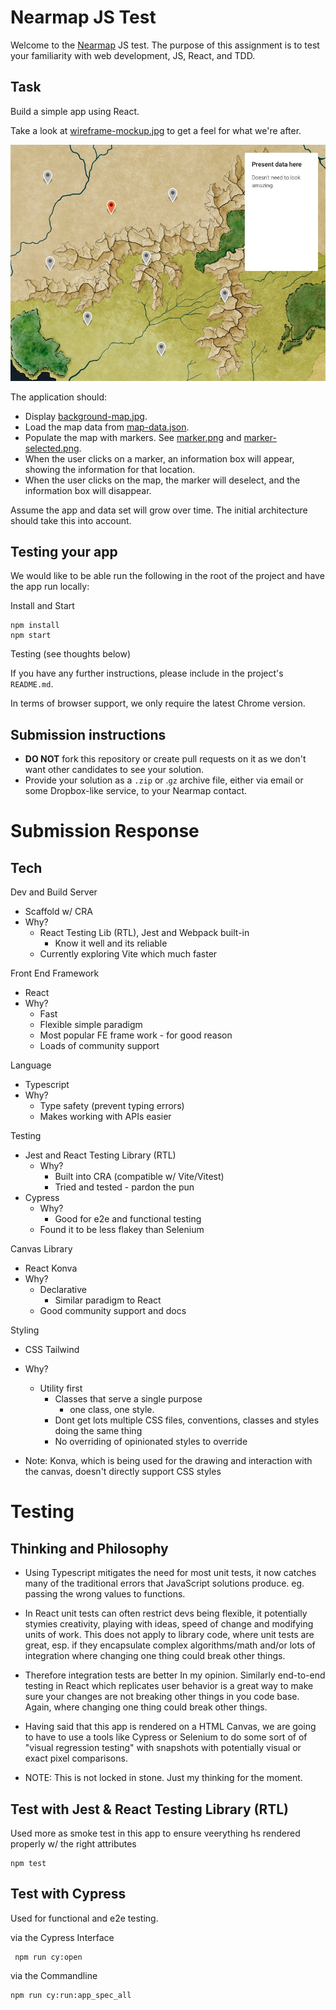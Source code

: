 # Nearmap JS Test

Welcome to the [Nearmap](nearmap.com) JS test. The purpose of this assignment is to test your familiarity with web development, JS, React, and TDD.

## Task

Build a simple app using React.

Take a look at [wireframe-mockup.jpg](./assets/wireframe-mockup.jpg) to get a feel for what we're after.

![Wireframe of task, showing map with markers. One marker is selected and shows an information box](./assests/../src/assets/wireframe-mockup.jpg?raw=true)

The application should:

- Display [background-map.jpg](./assests/background-map.jpg).
- Load the map data from [map-data.json](./assests/map-data.json).
- Populate the map with markers. See [marker.png](./assests/marker.png) and [marker-selected.png](./assests/marker-selected.png).
- When the user clicks on a marker, an information box will appear, showing the information for that location.
- When the user clicks on the map, the marker will deselect, and the information box will disappear.

Assume the app and data set will grow over time. The initial architecture should take this into account.

## Testing your app

We would like to be able run the following in the root of the project and have the app run locally:

Install and Start

```
npm install
npm start
```

Testing (see thoughts below)

If you have any further instructions, please include in the project's `README.md`.

In terms of browser support, we only require the latest Chrome version.

## Submission instructions

- **DO NOT** fork this repository or create pull requests on it as we don't want other candidates to see your solution.
- Provide your solution as a `.zip` or .`gz` archive file, either via email or some Dropbox-like service, to your Nearmap contact.

# Submission Response

## Tech

Dev and Build Server

- Scaffold w/ CRA
- Why?
  - React Testing Lib (RTL), Jest and Webpack built-in
    - Know it well and its reliable
  - Currently exploring Vite which much faster

Front End Framework

- React
- Why?
  - Fast
  - Flexible simple paradigm
  - Most popular FE frame work - for good reason
  - Loads of community support

Language

- Typescript
- Why?
  - Type safety (prevent typing errors)
  - Makes working with APIs easier

Testing

- Jest and React Testing Library (RTL)
  - Why?
    - Built into CRA (compatible w/ Vite/Vitest)
    - Tried and tested - pardon the pun
- Cypress
  - Why?
    - Good for e2e and functional testing
  - Found it to be less flakey than Selenium

Canvas Library

- React Konva
- Why?
  - Declarative
    - Similar paradigm to React
  - Good community support and docs

Styling

- CSS Tailwind
- Why?

  - Utility first
    - Classes that serve a single purpose
      - one class, one style.
    - Dont get lots multiple CSS files, conventions, classes and styles doing the same thing
    - No overriding of opinionated styles to override

- Note: Konva, which is being used for the drawing and interaction with the canvas, doesn't directly support CSS styles

# Testing

## Thinking and Philosophy

- Using Typescript mitigates the need for most unit tests, it now catches many of the traditional errors that JavaScript solutions produce. eg. passing the wrong values to functions.

- In React unit tests can often restrict devs being flexible, it potentially stymies creativity, playing with ideas, speed of change and modifying units of work. This does not apply to library code, where unit tests are great, esp. if they encapsulate complex algorithms/math and/or lots of integration where changing one thing could break other things.

- Therefore integration tests are better In my opinion. Similarly end-to-end testing in React which replicates user behavior is a great way to make sure your changes are not breaking other things in you code base. Again, where changing one thing could break other things.

- Having said that this app is rendered on a HTML Canvas, we are going to have to use a tools like Cypress or Selenium to do some sort of of "visual regression testing" with snapshots with potentially visual or exact pixel comparisons.

- NOTE: This is not locked in stone. Just my thinking for the moment.

## Test with Jest & React Testing Library (RTL)

Used more as smoke test in this app to ensure veerything hs rendered properly w/ the right attributes

```
npm test
```

## Test with Cypress

Used for functional and e2e testing.

via the Cypress Interface

```
 npm run cy:open
```

via the Commandline

```
npm run cy:run:app_spec_all
```
